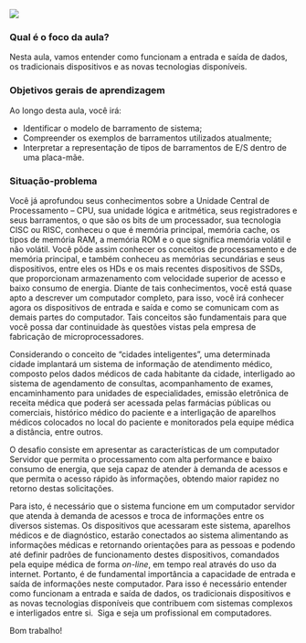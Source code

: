 [![](https://ampli-images.s3.amazonaws.com/production/da256b8a-521d-4ad7-83c0-eda9570fe16a/original)](https://ampli-images.s3.amazonaws.com/production/da256b8a-521d-4ad7-83c0-eda9570fe16a/original)

### **Qual é o foco da aula?**

Nesta aula, vamos entender como funcionam a entrada e saída de dados, os tradicionais dispositivos e as novas tecnologias disponíveis.

### **Objetivos gerais de aprendizagem**

Ao longo desta aula, você irá:

- Identificar o modelo de barramento de sistema;
- Compreender os exemplos de barramentos utilizados atualmente;
- Interpretar a representação de tipos de barramentos de E/S dentro de uma placa-mãe.

### Situação-problema

Você já aprofundou seus conhecimentos sobre a Unidade Central de Processamento – CPU, sua unidade lógica e aritmética, seus registradores e seus barramentos, o que são os bits de um processador, sua tecnologia CISC ou RISC, conheceu o que é memória principal, memória cache, os tipos de memória RAM, a memória ROM e o que significa memória volátil e não volátil. Você pôde assim conhecer os conceitos de processamento e de memória principal, e também conheceu as memórias secundárias e seus dispositivos, entre eles os HDs e os mais recentes dispositivos de SSDs, que proporcionam armazenamento com velocidade superior de acesso e baixo consumo de energia. Diante de tais conhecimentos, você está quase apto a descrever um computador completo, para isso, você irá conhecer agora os dispositivos de entrada e saída e como se comunicam com as demais partes do computador. Tais conceitos são fundamentais para que você possa dar continuidade às questões vistas pela empresa de fabricação de microprocessadores.

Considerando o conceito de “cidades inteligentes”, uma determinada cidade implantará um sistema de informação de atendimento médico, composto pelos dados médicos de cada habitante da cidade, interligado ao sistema de agendamento de consultas, acompanhamento de exames, encaminhamento para unidades de especialidades, emissão eletrônica de receita médica que poderá ser acessada pelas farmácias públicas ou comerciais, histórico médico do paciente e a interligação de aparelhos médicos colocados no local do paciente e monitorados pela equipe médica a distância, entre outros.

O desafio consiste em apresentar as características de um computador Servidor que permita o processamento com alta performance e baixo consumo de energia, que seja capaz de atender à demanda de acessos e que permita o acesso rápido às informações, obtendo maior rapidez no retorno destas solicitações.

Para isto, é necessário que o sistema funcione em um computador servidor que atenda à demanda de acessos e troca de informações entre os diversos sistemas. Os dispositivos que acessaram este sistema, aparelhos médicos e de diagnóstico, estarão conectados ao sistema alimentando as informações médicas e retornando orientações para as pessoas e podendo até definir padrões de funcionamento destes dispositivos, comandados pela equipe médica de forma _on-line_, em tempo real através do uso da internet. Portanto, é de fundamental importância a capacidade de entrada e saída de informações neste computador. Para isso é necessário entender como funcionam a entrada e saída de dados, os tradicionais dispositivos e as novas tecnologias disponíveis que contribuem com sistemas complexos e interligados entre si.  Siga e seja um profissional em computadores.

Bom trabalho!